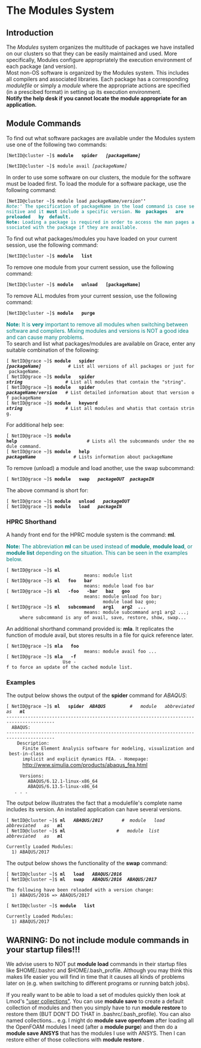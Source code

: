 # The Modules System

## Introduction

The *Modules* system organizes the multitude of packages we have
installed on our clusters so that they can be easily maintained and
used. More specifically, Modules configure appropriately the execution
environment of each package (and version).  
Most non-OS software is organized by the Modules system. This includes
all compilers and associated libraries. Each package has a corresponding
*modulefile* or simply a *module* where the appropriate actions are
specified (in a prescibed format) in setting up its execution
environment.  
**Notify the help desk if you cannot locate the module appropriate for
an application.**  

## Module Commands

To find out what software packages are available under the Modules
system use one of the following two commands:

`[NetID@cluster ~]$ `**`module   spider   `*`[packageName]`***

`[NetID@cluster ~]$ module avail `*`[packageName]`*` `

In order to use some software on our clusters, the module for the
software must be loaded first. To load the module for a software
package, use the following command:

`[NetID@cluster ~]$ module load `*`packageName/version`**`''`
<font color=teal>**`Note:`*`' The specification of packageName in the load command is case sensitive and it `**`must`**` include a specific version. `**`No 
 packages   are   preloaded   by 
 default.`**</font>  
<font color=teal>**`Note:`**` Loading a package is required in order to access the man pages associated with the package if they are available. `</font>  

To find out what packages/modules you have loaded on your current
session, use the following command:

`[NetID@cluster ~]$ `**`module   list`**

To remove one module from your current session, use the following
command:

`[NetID@cluster ~]$ `**`module   unload   [packageName]`**

To remove ALL modules from your current session, use the following
command:

`[NetID@cluster ~]$ `**`module   purge`**

<font color=teal>**Note:** It is **very** important to remove all
modules when switching between software and compilers. Mixing modules
and versions is NOT a good idea and can cause many problems.</font>  
To search and list what packages/modules are available on Grace, enter
any suitable combination of the following:

`[ NetID@grace ~]$ `**`module   spider 
 `*`[packageName]`***`          # List all versions of all packages or just for packageName.`  
`[ NetID@grace ~]$ `**`module   spider 
 `*`string`***`                # List all modules that contain the "string".`  
`[ NetID@grace ~]$ `**`module   spider 
 `*`packageName/version`***`   # List detailed information about that version of packageName`  
`[ NetID@grace ~]$ `**`module   keyword 
 `*`string`***`                # List all modules and whatis that contain string.`

For additional help see:

`[ NetID@grace ~]$ `**`module 
 help`**`                          # Lists all the subcommands under the module command.`  
`[ NetID@grace ~]$ `**`module   help 
 `*`packageName`***`              # Lists information about packageName`

To remove (unload) a module and load another, use the swap subcommand:

`[ NetID@grace ~]$ `**`module   swap   `*`packageOUT 
 packageIN`***

The above command is short for:

`[ NetID@grace ~]$ `**`module   unload   `*`packageOUT`***` `  
`[ NetID@grace ~]$ `**`module   load   `*`packageIN`***

### HPRC Shorthand

A handy front end for the HPRC module system is the command: **ml**.

<font color=teal>**Note:** The abbreviation **ml** can be used instead
of **module**, **module load**, or **module list** depending on the
situation. This can be seen in the examples below.</font>

`[ NetID@grace ~]$ `**`ml`**  
`                             means: module list`  
`[ NetID@grace ~]$ `**`ml   foo   bar`**  
`                             means: module load foo bar`  
`[ NetID@grace ~]$ `**`ml   -foo   -bar   baz   goo`**  
`                             means: module unload foo bar;`  
`                                    module load baz goo;`  
`[ NetID@grace ~]$ `**`ml   subcommand   arg1   arg2 
 ...`**  
`                             means: module subcommand arg1 arg2 ...;`  
`     where subcommand is any of avail, save, restore, show, swap...`

An additional shorthand command provided is: **mla**. It replicates the
function of module avail, but stores results in a file for quick
reference later.

`[ NetID@grace ~]$ `**`mla   foo`**  
`                             means: module avail foo ...`  
`[ NetID@grace ~]$ `**`mla   -f`**  
`                     Use -f to force an update of the cached module list.`

### Examples

The output below shows the output of the **spider** command for
*ABAQUS*:

`[ NetID@grace ~]$ `**`ml   spider 
 `*`ABAQUS`***`         `*`#   module   abbreviated 
 as   `**`ml`***  
`----------------------------------------------------------------------------------------`  
`  ABAQUS:`  
`----------------------------------------------------------------------------------------`  
`    Description:`  
`      Finite Element Analysis software for modeling, visualization and best-in-class`  
`      implicit and explicit dynamics FEA. - Homepage:`  
`      `<http://www.simulia.com/products/abaqus_fea.html>  
  
`     Versions:`  
`        ABAQUS/6.12.1-linux-x86_64`  
`        ABAQUS/6.13.5-linux-x86_64`  
`   . . .`

The output below illustrates the fact that a modulefile's complete name
includes its version. An installed application can have several
versions.

`[ NetID@cluster ~]$ `**`ml   `*`ABAQUS/2017`***`       `*`# 
 module   load   abbreviated   as   `**`ml`***  
`[ NetID@cluster ~]$ `**`ml`**`                   `*`#   module 
 list   abbreviated   as   `**`ml`***  
` `  
`Currently Loaded Modules:`  
`  1) ABAQUS/2017`

The output below shows the functionality of the **swap** command:

`[ NetID@cluster ~]$ `**`ml   load   `*`ABAQUS/2016`***  
`[ NetID@cluster ~]$ `**`ml   swap   `*`ABAQUS/2016 
 ABAQUS/2017`***  
  
`The following have been reloaded with a version change:`  
`  1) ABAQUS/2016 => ABAQUS/2017`  
  
`[ NetID@cluster ~]$ `**`module   list`**  
  
`Currently Loaded Modules:`  
`  1) ABAQUS/2017`

## WARNING: Do not include module commands in your startup files\!\!\!

We advise users to NOT put **module load** commands in their startup
files like $HOME/.bashrc and $HOME/.bash\_profile. Although you may
think this makes life easier you will find in time that it causes all
kinds of problems later on (e.g. when switching to different programs or
running batch jobs).

If you really want to be able to load a set of modules quickly then look
at Lmod's ["user
collections"](https://lmod.readthedocs.io/en/latest/010_user.html#user-collections).
You can use **module save** to create a default collection of modules
and then you simply have to run **module restore** to restore them (BUT
DON'T DO THAT in .bashrc/.bash\_profile). You can also named
collections... e.g. I might do **module save openfoam** after loading
all the OpenFOAM modules I need (after a **module purge**) and then do a
**module save ANSYS** that has the modules I use with ANSYS. Then I can
restore either of those collections with **module restore <name>**.
